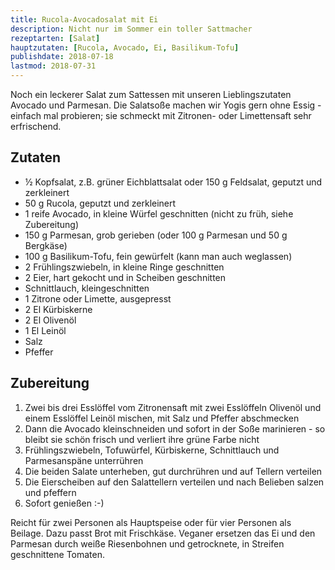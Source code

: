 ```yaml
---
title: Rucola-Avocadosalat mit Ei
description: Nicht nur im Sommer ein toller Sattmacher
rezeptarten: [Salat]
hauptzutaten: [Rucola, Avocado, Ei, Basilikum-Tofu]
publishdate: 2018-07-18
lastmod: 2018-07-31
---
```


Noch ein leckerer Salat zum Sattessen mit unseren Lieblingszutaten Avocado und Parmesan. Die Salatsoße machen wir Yogis gern ohne Essig - einfach mal probieren; sie schmeckt mit Zitronen- oder Limettensaft sehr erfrischend.


## Zutaten

- ½ Kopfsalat, z.B. grüner Eichblattsalat oder 150 g Feldsalat, geputzt und zerkleinert
- 50 g Rucola, geputzt und zerkleinert
- 1 reife Avocado, in kleine Würfel geschnitten (nicht zu früh, siehe Zubereitung)
- 150 g Parmesan, grob gerieben (oder 100 g Parmesan und 50 g Bergkäse)
- 100 g  Basilikum-Tofu, fein gewürfelt (kann man auch weglassen)
- 2 Frühlingszwiebeln, in kleine Ringe geschnitten
- 2 Eier, hart gekocht und in Scheiben geschnitten
- Schnittlauch, kleingeschnitten
- 1 Zitrone oder Limette, ausgepresst
- 2 El Kürbiskerne
- 2 El Olivenöl
- 1 El Leinöl
- Salz
- Pfeffer


## Zubereitung

1. Zwei bis drei Esslöffel vom Zitronensaft mit zwei Esslöffeln Olivenöl und einem Esslöffel Leinöl mischen, mit Salz und Pfeffer abschmecken
2. Dann die Avocado kleinschneiden und sofort in der Soße marinieren - so bleibt sie schön frisch und verliert ihre grüne Farbe nicht
3. Frühlingszwiebeln, Tofuwürfel, Kürbiskerne, Schnittlauch und Parmesanspäne unterrühren
4. Die beiden Salate unterheben, gut durchrühren und auf Tellern verteilen
5. Die Eierscheiben auf den Salattellern verteilen und nach Belieben salzen und pfeffern
6. Sofort genießen :-)

Reicht für zwei Personen als Hauptspeise oder für vier Personen als Beilage. Dazu passt Brot mit Frischkäse. Veganer ersetzen das Ei und den Parmesan durch weiße Riesenbohnen und getrocknete, in Streifen geschnittene Tomaten.



